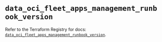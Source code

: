 # `data_oci_fleet_apps_management_runbook_version`

Refer to the Terraform Registry for docs: [`data_oci_fleet_apps_management_runbook_version`](https://registry.terraform.io/providers/hashicorp/oci/7.19.0/docs/data-sources/fleet_apps_management_runbook_version).

